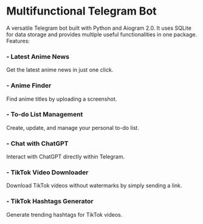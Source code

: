 # Multifunctional Telegram Bot

A versatile Telegram bot built with Python and Aiogram 2.0. It uses SQLite for data storage and provides multiple useful functionalities in one package.
Features:

### - Latest Anime News
Get the latest anime news in just one click.

### - Anime Finder
Find anime titles by uploading a screenshot.

### - To-do List Management
Create, update, and manage your personal to-do list.

### - Chat with ChatGPT
Interact with ChatGPT directly within Telegram.

### - TikTok Video Downloader
Download TikTok videos without watermarks by simply sending a link.

### - TikTok Hashtags Generator
Generate trending hashtags for TikTok videos.
